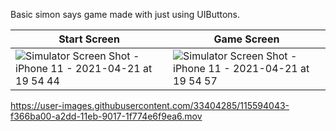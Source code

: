 Basic simon says game made with just using UIButtons.

| Start Screen  | Game Screen |
| ------------- | ------------- |
| ![Simulator Screen Shot - iPhone 11 - 2021-04-21 at 19 54 44](https://user-images.githubusercontent.com/33404285/115592457-eb0d7f80-a2db-11eb-8fc8-f15ed9458080.png)  | ![Simulator Screen Shot - iPhone 11 - 2021-04-21 at 19 54 57](https://user-images.githubusercontent.com/33404285/115592547-05475d80-a2dc-11eb-9139-f427c6343153.png) |


https://user-images.githubusercontent.com/33404285/115594043-f366ba00-a2dd-11eb-9017-1f774e6f9ea6.mov







